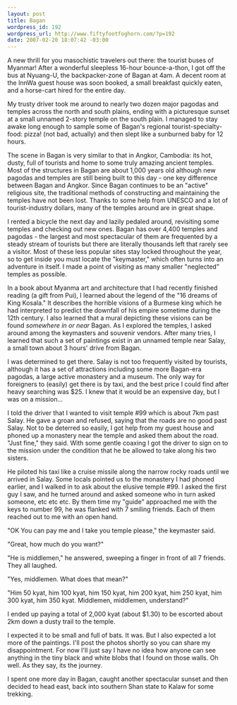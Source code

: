 ```yaml
--- 
layout: post
title: Bagan
wordpress_id: 192
wordpress_url: http://www.fiftyfootfoghorn.com/?p=192
date: 2007-02-20 18:07:42 -03:00
---
```

A new thrill for you masochistic travelers out there: the tourist buses of Myanmar! After a wonderful sleepless 16-hour bounce-a-thon, I got off the bus at Nyuang-U, the backpacker-zone of Bagan at 4am. A decent room at the InnWa guest house was soon booked, a small breakfast quickly eaten, and a horse-cart hired for the entire day.

My trusty driver took me around to nearly two dozen major pagodas and temples across the north and south plains, ending with a picturesque sunset at a small unnamed 2-story temple on the south plain. I managed to stay awake long enough to sample some of Bagan's regional tourist-specialty-food: pizza! (not bad, actually) and then slept like a sunburned baby for 12 hours.

The scene in Bagan is very similar to that in Angkor, Cambodia: its hot, dusty, full of tourists and home to some truly amazing ancient temples. Most of the structures in Bagan are about 1,000 years old although new pagodas and temples are still being built to this day - one key difference between Bagan and Angkor. Since Bagan continues to be an "active" religious site, the traditional methods of constructing and maintaining the temples have not been lost. Thanks to some help from UNESCO and a lot of tourist-industry dollars, many of the temples around are in great shape.

I rented a bicycle the next day and lazily pedaled around, revisiting some temples and checking out new ones. Bagan has over 4,400 temples and pagodas - the largest and most spectacular of them are frequented by a steady stream of tourists but there are literally thousands left that rarely see a visitor. Most of these less popular sites stay locked throughout the year, so to get inside you must locate the "keymaster," which often turns into an adventure in itself. I made a point of visiting as many smaller "neglected" temples as possible.

In a book about Myanma art and architecture that I had recently finished reading (a gift from Pui), I learned about the legend of the "16 dreams of King Kosala." It describes the horrible visions of a Burmese king which he had interpreted to predict the downfall of his empire sometime during the 12th century. I also learned that a mural depicting these visions can be found <em>somewhere in or near</em> Bagan. As I explored the temples, I asked around among the keymasters and souvenir vendors. After many tries, I learned that such a set of paintings exist in an unnamed temple near Salay, a small town about 3 hours' drive from Bagan.

I was determined to get there. Salay is not too frequently visited by tourists, although it has a set of attractions including some more Bagan-era pagodas, a large active monastery and a museum. The only way for foreigners to (easily) get there is by taxi, and the best price I could find after heavy searching was $25. I knew that it would be an expensive day, but I was on a mission...

I told the driver that I wanted to visit temple #99 which is about 7km past Salay. He gave a groan and refused, saying that the roads are no good past Salay. Not to be deterred so easily, I got help from my guest house and phoned up a monastery near the temple and asked them about the road. "Just fine," they said. With some gentle coaxing I got the driver to sign on to the mission under the condition that he be allowed to take along his two sisters.

He piloted his taxi like a cruise missile along the narrow rocky roads until we arrived in Salay. Some locals pointed us to the monastery I had phoned earlier, and I walked in to ask about the elusive temple #99. I asked the first guy I saw, and he turned around and asked someone who in turn asked someone, etc etc etc. By them time my "guide" approached me with the keys to number 99, he was flanked with 7 smiling friends. Each of them reached out to me with an open hand.

"OK You can pay me and I take you temple please," the keymaster said.

"Great, how much do you want?"

"He is middlemen," he answered, sweeping a finger in front of all 7 friends. They all laughed.

"Yes, middlemen. What does that mean?"

"Him 50 kyat, him 100 kyat, him 150 kyat, him 200 kyat, him 250 kyat, him 300 kyat, him 350 kyat. Middlemen, middlemen, understand?"

I ended up paying a total of 2,000 kyat (about $1.30) to be escorted about 2km down a dusty trail to the temple.

I expected it to be small and full of bats. It was. But I also expected a lot more of the paintings. I'll post the photos shortly so you can share my disappointment. For now I'll just say I have no idea how anyone can see anything in the tiny black and white blobs that I found on those walls. Oh well. As they say, its the journey.

I spent one more day in Bagan, caught another spectacular sunset and then decided to head east, back into southern Shan state to Kalaw for some trekking.
